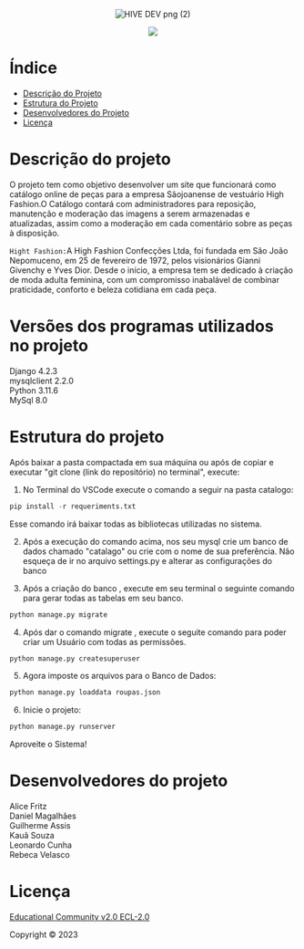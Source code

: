 <p align="center">
  <img src="https://github.com/LeoCorleone/tcc_senai/assets/99774912/750e0128-64f0-40c8-8085-ae8b7a135c8e" alt="HIVE DEV png (2)">
</p>


<p align="center">
<img loading="lazy" src="http://img.shields.io/static/v1?label=STATUS&message=EM%20DESENVOLVIMENTO&color=GREEN&style=for-the-badge"/>
</p>

# Índice 
* [Descrição do Projeto](#-Descrição-do-projeto)
* [Estrutura do Projeto](#Estrutura-do-projeto)
* [Desenvolvedores do Projeto](#Desenvolvedores-do-projeto)
* [Licença](#licença)

# Descrição do projeto
O projeto tem como objetivo desenvolver um site que funcionará como catálogo online de peças para a empresa Sãojoanense de vestuário High Fashion.O Catálogo contará com administradores para reposição, manutenção e moderação das imagens a serem armazenadas e atualizadas, assim como a moderação em cada comentário sobre as peças à disposição.


`Hight Fashion:`A High Fashion Confecções Ltda, foi fundada em São João Nepomuceno, em 25 de fevereiro de 1972, pelos visionários Gianni Givenchy e Yves Dior. Desde o início, a empresa tem se dedicado à criação de moda adulta feminina, com um compromisso inabalável de combinar praticidade, conforto e beleza cotidiana em cada peça.
# Versões dos programas utilizados no projeto

Django 4.2.3 <br>
mysqlclient 2.2.0 <br>
Python 3.11.6<br>
MySql 8.0 <br>

# Estrutura do projeto
Após baixar a pasta compactada em sua máquina ou após de copiar e executar "git clone (link do repositório) no terminal", execute:

1. No Terminal do VSCode execute o comando a seguir na pasta catalogo:

```python
pip install -r requeriments.txt
```
Esse comando irá baixar todas as bibliotecas utilizadas no sistema.


2. Após a execução do comando acima, nos seu mysql crie um banco de dados chamado "catalago" ou crie com o nome de sua preferência. Não esqueça de ir no arquivo settings.py e alterar as configurações do banco

3. Após a criação do banco , execute em seu terminal o seguinte comando para gerar todas as tabelas em seu banco.

```python
python manage.py migrate
```
4. Após dar o comando migrate , execute o seguite comando para poder criar um Usuário com todas as permissões.

```python
python manage.py createsuperuser
```

5. Agora imposte os arquivos para o Banco de Dados:

```python
python manage.py loaddata roupas.json
```

6. Inicie o projeto:

```python
python manage.py runserver
```

Aproveite o Sistema!

# Desenvolvedores do projeto

Alice Fritz <br>
Daniel Magalhães <br>
Guilherme Assis <br>
Kauã Souza <br>
Leonardo Cunha <br>
Rebeca Velasco <br>

# Licença
[Educational Community v2.0 ECL-2.0]()

Copyright :copyright: 2023 





 






